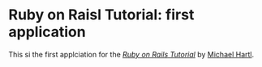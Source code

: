 # Ruby on Raisl Tutorial: first application

This si the first applciation for the [*Ruby on Rails Tutorial*](http://railstutorial.org/) by [Michael Hartl](http://michaelhartl.com/).